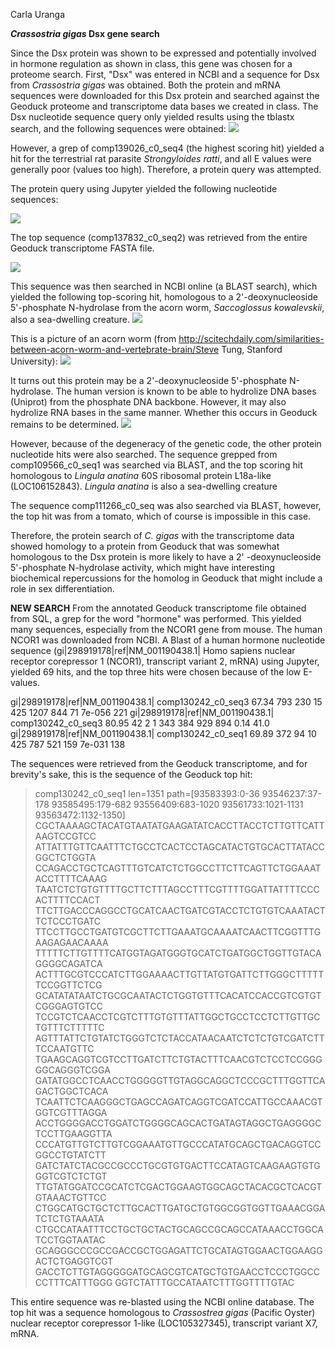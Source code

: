 Carla Uranga

***Crassostria gigas* Dsx gene search**

Since the Dsx protein was shown to be expressed and potentially involved in hormone regulation as shown in class, this gene was chosen for a proteome search. First, "Dsx" was entered in NCBI and a sequence for Dsx from *Crassostria gigas* was obtained. Both the protein and mRNA sequences were downloaded for this Dsx protein and searched against the Geoduck proteome and transcriptome data bases we created in class. The Dsx nucleotide sequence query only yielded results using the tblastx search, and the following sequences were obtained:
![](http://i.imgur.com/P8F49nO.png)

However, a grep of comp139026_c0_seq4 (the highest scoring hit) yielded a hit for the terrestrial rat parasite *Strongyloides ratti*, and all E values were generally poor (values too high). Therefore, a protein query was attempted.


The protein query using Jupyter yielded the following nucleotide sequences:

![](http://i.imgur.com/Fbv9OtH.png)

The top sequence (comp137832_c0_seq2) was retrieved from the entire Geoduck transcriptome FASTA file.

![](http://i.imgur.com/yUH2kw9.jpg)

This sequence was then searched in NCBI online (a BLAST search), which yielded the following top-scoring hit, homologous to a 2'-deoxynucleoside 5'-phosphate N-hydrolase from the acorn worm, *Saccoglossus kowalevskii*, also a sea-dwelling creature.
![](http://i.imgur.com/3jINQhv.png)

This is a picture of an acorn worm (from http://scitechdaily.com/similarities-between-acorn-worm-and-vertebrate-brain/Steve Tung, Stanford University):
![](http://i.imgur.com/LTmtQrW.jpg)

It turns out this protein may be a 2'-deoxynucleoside 5'-phosphate N-hydrolase. The human version is known to be able to hydrolize DNA bases (Uniprot) from the phosphate DNA backbone. However, it may also hydrolize RNA bases in the same manner. Whether this occurs in Geoduck remains to be determined.
![](http://i.imgur.com/GqQm4mz.png)

However, because of the degeneracy of the genetic code, the other protein nucleotide hits were also searched. The sequence grepped from comp109566_c0_seq1 was searched via BLAST, and the top scoring hit homologous to  *Lingula anatina* 60S ribosomal protein L18a-like (LOC106152843). *Lingula anatina* is also a sea-dwelling creature

The sequence comp111266_c0_seq was also searched via BLAST, however, the top hit was from a tomato, which of course is impossible in this case.

Therefore, the protein search of *C. gigas* with the transcriptome data showed homology to a protein from Geoduck that was somewhat homologous to the Dsx protein is more likely to have a 2' -deoxynucleoside 5'-phosphate N-hydrolase activity, which might have interesting biochemical repercussions for the homolog in Geoduck that might include a role in sex differentiation.

**NEW SEARCH**
From the annotated Geoduck transcriptome file obtained from SQL, a grep for the word "hormone" was performed. This yielded many sequences, especially from the  NCOR1 gene from mouse. The human NCOR1 was downloaded from NCBI.
A Blast of a human hormone nucleotide sequence (gi|298919178|ref|NM_001190438.1| Homo sapiens nuclear receptor corepressor 1 (NCOR1), transcript variant 2, mRNA)
using Jupyter, yielded 69 hits, and the top three hits were chosen because of the low E-values.

gi|298919178|ref|NM_001190438.1|	comp130242_c0_seq3	67.34	793	230	15	425	1207	844	71	7e-056	221
gi|298919178|ref|NM_001190438.1|	comp130242_c0_seq3	80.95	42	2	1	343	384	929	894	0.14	41.0
gi|298919178|ref|NM_001190438.1|	comp130242_c0_seq1	69.89	372	94	10	425	787	521	159	7e-031	138

The sequences were retrieved from the Geoduck transcriptome, and for brevity's sake, this is the sequence of the Geoduck top hit:
>comp130242_c0_seq1 len=1351 path=[93583393:0-36 93546237:37-178 93585495:179-682 93556409:683-1020 93561733:1021-1131 93563472:1132-1350]
CGCTAAAAGCTACATGTAATATGAAGATATCACCTTACCTCTTGTTCATTAAGTCCGTCC
ATTATTTGTTCAATTTCTGCCTCACTCCTAGCATACTGTGCACTTATACCGGCTCTGGTA
CCAGACCTGCTCAGTTTGTCATCTCTGGCCTTCTTCAGTTCTGGAAATACCTTTTCAAAG
TAATCTCTGTGTTTTGCTTCTTTAGCCTTTCGTTTTGGATTATTTTCCCACTTTTCCACT
TTCTTGACCCAGGCCTGCATCAACTGATCGTACCTCTGTGTCAAATACTTCTCCCTGATC
TTCCTTGCCTGATGTCGCTTCTTGAAATGCAAAATCAACTTCGGTTTGAAGAGAACAAAA
TTTTTCTTGTTTTCATGGTAGATGGGTGCATCTGATGGCTGGTTGTACAGGGGCAGATCA
ACTTTGCGTCCCATCTTGGAAAACTTGTTATGTGATTCTTGGGCTTTTTTCCGGTTCTCG
GCATATATAATCTGCGCAATACTCTGGTGTTTCACATCCACCGTCGTGTCGGGAGTGTCC
TCCGTCTCAACCTCGTCTTTGTGTTTATTGGCTGCCTCCTCTTGTTGCTGTTTCTTTTTC
AGTTTATTCTGTATCTGGGTCTCTACCATAACAATCTCTCTGTCGATCTTTCCAATGTTC
TGAAGCAGGTCGTCCTTGATCTTCTGTACTTTCAACGTCTCCTCCGGGGGCAGGGTCGGA
GATATGGCCTCAACCTGGGGGTTGTAGGCAGGCTCCCGCTTTGGTTCAGACTGGCTCACA
TCAATTCTCAAGGGCTGAGCCAGATCAGGTCGATCCATTGCCAAACGTGGTCGTTTAGGA
ACCTGGGGACCTGGATCTGGGGCAGCACTGATAGTAGGCTGAGGGGCTCCTTGAAGGTTA
CCCATGTTGTCTTGTCGGAAATGTTGCCCATATGCAGCTGACAGGTCCGGCCTGTATCTT
GATCTATCTACGCCGCCCTGCGTGTGACTTCCATAGTCAAGAAGTGTGGGTCGTCTCTGT
TTGTATGGATCCGCATCTCGACTGGAAGTGGCAGCTACACGCTCACGTGTAAACTGTTCC
CTGGCATGCTGCTCTTGCACTTGATGCTGTGGCGGTGGTTGAAACGGATCTCTGTAAATA
CTGCCATAATTTCCTGCTGCTACTGCAGCCGCAGCCATAAACCTGGCATCCTGGTAATAC
GCAGGGCCCGCCGACCGCTGGAGATTCTGCATAGTGGAACTGGAAGGACTCTGAGGTCGT
GACCTCTTGTAGGGGGATGCAGCGTCATGCTGTGAACCTCCCTGGCCCCTTTCATTTGGG
GGTCTATTTGCCATAATCTTTGGTTTTGTAC


This entire sequence was re-blasted using the NCBI online database. The top hit was a sequence homologous to *Crassostrea gigas* (Pacific Oyster) nuclear receptor corepressor 1-like (LOC105327345), transcript variant X7, mRNA.
